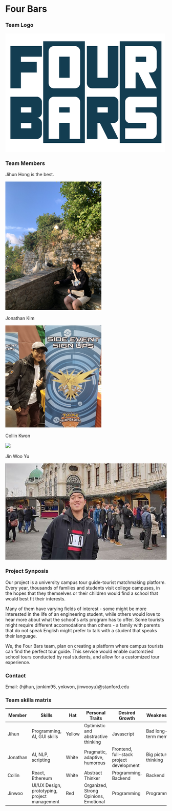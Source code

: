 # Four Bars

### Team Logo
<img src="./imgs/Logo_transparent.png" width="500">

### Team Members
Jihun Hong is the best.

<img src="./imgs/Hong_Profile_Pic.jpg" width="300">

Jonathan Kim

<img src="./imgs/Kim_Profile_Pic.jpg" width="300">

Collin Kwon

<img src="./imgs/Kwon_Profile_Pic.jpg" width="300">

Jin Woo Yu

<img src="./imgs/Yu_Profile_Pic.jpg" height="300">


### Project Synposis
Our project is a university campus tour guide-tourist matchmaking platform. Every year, thousands of families and students visit college campuses, in the hopes that they themselves or their children would find a school that would best fit their interests. 

Many of them have varying fields of interest - some might be more interested in the life of an engineering student, while others would love to hear more about what the school's arts program has to offer. Some tourists might require different accomodations than others - a family with parents that do not speak English might prefer to talk with a student that speaks their language. 

We, the Four Bars team, plan on creating a platform where campus tourists can find the perfect tour guide. This service would enable customzied school tours conducted by real students, and allow for a customized tour experience.


### Contact
Email:
{hjihun, jonkim95, ynkwon, jinwooyu}@stanford.edu

### Team skills matrix
Member | Skills | Hat | Personal Traits | Desired Growth | Weaknesses
--- | --- | --- | --- | --- | ---
Jihun | Programming, AI, GUI skills | Yellow | Optimistic and abstractive thinking | Javascript | Bad long-term memory
Jonathan | AI, NLP, scripting | White | Pragmatic, adaptive, humorous | Frontend, full-stack project development | Big picture thinking
Collin | React, Ethereum | White | Abstract Thinker | Programming, Backend | Backend
Jinwoo | UI/UX Design, prototyping, project management | Red | Organized, Strong Opinions, Emotional | Programming | Programming
